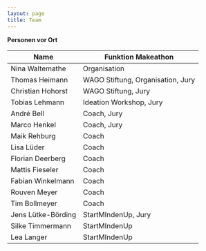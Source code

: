 ```yaml
---
layout: page
title: Team
---
```


**Personen vor Ort**

| Name | Funktion Makeathon |
| - | - |
| Nina Waltemathe | Organisation |
| Thomas Heimann | WAGO Stiftung, Organisation, Jury |
| Christian Hohorst | WAGO Stiftung, Jury |
| Tobias Lehmann | Ideation Workshop, Jury |
| André Bell | Coach, Jury |
| Marco Henkel | Coach, Jury |
| Maik Rehburg | Coach |
| Lisa Lüder | Coach |
| Florian Deerberg | Coach |
| Mattis Fieseler | Coach |
| Fabian Winkelmann | Coach |
| Rouven Meyer | Coach |
| Tim Bollmeyer | Coach |
| Jens Lütke-Börding | StartMIndenUp, Jury |
| Silke Timmermann | StartMIndenUp |
| Lea Langer | StartMIndenUp |
